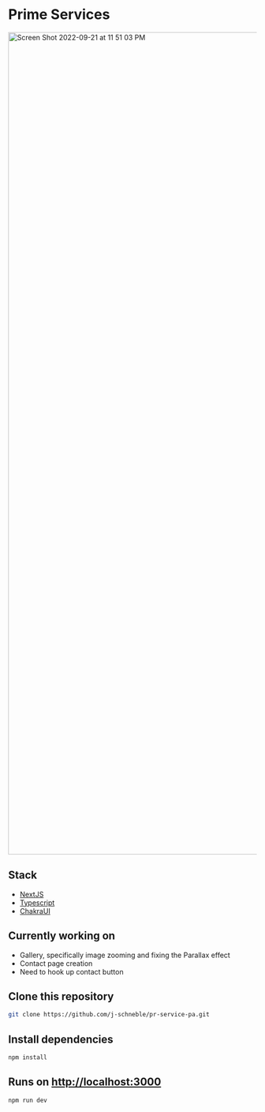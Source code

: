 # Prime Services

<img width="1666" alt="Screen Shot 2022-09-21 at 11 51 03 PM" src="https://user-images.githubusercontent.com/60337134/191654424-95196af9-a0a5-4e1e-9bfb-08458f99c53c.png">


## Stack
- [NextJS ](https://nextjs.org/docs)
- [Typescript](https://www.framer.com/motion/)
- [ChakraUI](https://chakra-ui.com/)


## Currently working on 
- Gallery, specifically image zooming and fixing the Parallax effect 
- Contact page creation 
- Need to hook up contact button

## Clone this repository
```bash
git clone https://github.com/j-schneble/pr-service-pa.git
```

## Install dependencies
```bash
npm install
```
## Runs on [http://localhost:3000](http://localhost:3000)
```bash
npm run dev
```
